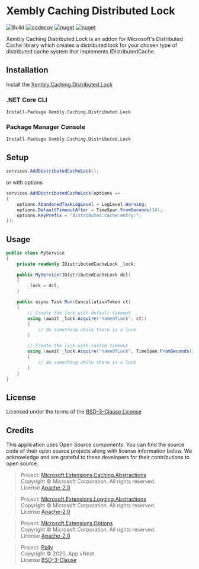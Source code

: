 # Xembly Caching Distributed Lock

![Build](https://github.com/xembly/xembly-caching-distributed-lock/workflows/build/badge.svg)
[![codecov](https://codecov.io/gh/xembly/xembly-caching-distributed-lock/branch/master/graph/badge.svg)](https://codecov.io/gh/xembly/xembly-caching-distributed-lock)
[![nuget](https://img.shields.io/nuget/v/Xembly.Caching.Distributed.Lock?color=brightgreen&label=nuget%20stable)](https://www.nuget.org/packages/Xembly.Caching.Distributed.Lock)
[![nuget](https://img.shields.io/nuget/vpre/Xembly.Caching.Distributed.Lock?color=yellow&label=nuget%20latest)](https://www.nuget.org/packages/Xembly.Caching.Distributed.Lock)

Xembly Caching Distributed Lock is an addon for Microsoft's Distributed Cache library
which creates a distributed lock for your chosen type of distributed cache system
that implements IDistributedCache.

## Installation

Install the [Xembly.Caching.Distributed.Lock](https://www.nuget.org/packages/Xembly.Caching.Distributed.Lock/)

### .NET Core CLI

```
Install-Package Xembly.Caching.Distributed.Lock
```

### Package Manager Console

```
Install-Package Xembly.Caching.Distributed.Lock
```

## Setup

```csharp
services.AddDistributedCacheLock();
```

or with options

```csharp
services.AddDistributedCacheLock(options =>
{
    options.AbandonedTaskLogLevel = LogLevel.Warning;
    options.DefaultTimeoutAfter = TimeSpan.FromSeconds(10);
    options.KeyPrefix = "distributed:cache:entry:";
});
```

## Usage

```csharp
public class MyService
{
	private readonly IDistributedCacheLock _lock;

	public MyService(IDistributedCacheLock dcl)
	{
		_lock = dcl;
	}

	public async Task Run(CancellationToken ct)
	{
		// Create the lock with default timeout
		using (await _lock.Acquire("nameOfLock", ct))
		{
			// do something while there is a lock
		}

		// Create the lock with custom timeout
		using (await _lock.Acquire("nameOfLock", TimeSpan.FromSeconds(30), ct))
		{
			// do something while there is a lock
		}
	}
}
```

## License

Licensed under the terms of the [BSD-3-Clause License](https://opensource.org/licenses/BSD-3-Clause)

## Credits

This application uses Open Source components. You can find the source code of their open source projects along with license information below. We acknowledge and are grateful to these developers for their contributions to open source.


>Project: [Microsoft.Extensions.Caching.Abstractions](https://www.nuget.org/packages/Microsoft.Extensions.Caching.Abstractions/)<br>
Copyright © Microsoft Corporation. All rights reserved.<br>
License [Apache-2.0](https://licenses.nuget.org/Apache-2.0)

>Project: [Microsoft.Extensions.Logging.Abstractions](https://www.nuget.org/packages/Microsoft.Extensions.Logging.Abstractions/)<br>
Copyright © Microsoft Corporation. All rights reserved.<br>
License [Apache-2.0](https://licenses.nuget.org/Apache-2.0)

>Project: [Microsoft.Extensions.Options](https://www.nuget.org/packages/Microsoft.Extensions.Options/)<br>
Copyright © Microsoft Corporation. All rights reserved.<br>
License [Apache-2.0](https://licenses.nuget.org/Apache-2.0)

>Project: [Polly](https://www.nuget.org/packages/Polly/)<br>
Copyright © 2020, App vNext<br>
License [BSD-3-Clause](https://licenses.nuget.org/BSD-3-Clause)

